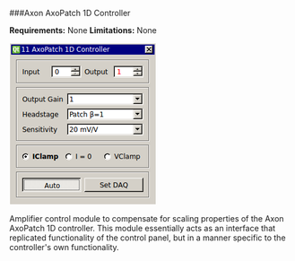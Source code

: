 ###Axon AxoPatch 1D Controller

**Requirements:** None
**Limitations:** None

![Module GUI](axon-axopatch-1D.png)

Amplifier control module to compensate for scaling properties of the Axon AxoPatch 1D controller. This module essentially acts as an interface that replicated functionality of the control panel, but in a manner specific to the controller's own functionality. 



